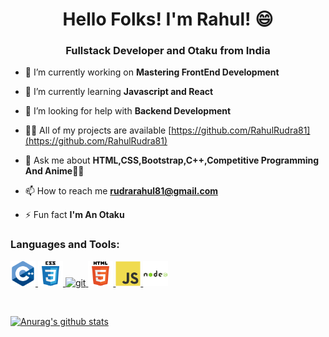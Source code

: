 <h1 align="center">Hello Folks! I'm Rahul! 😄</h1>
<h3 align="center">Fullstack Developer and Otaku from India</h3>

- 🔭 I’m currently working on **Mastering FrontEnd Development**

- 🌱 I’m currently learning **Javascript and React**

- 🤝 I’m looking for help with **Backend Development**

- 👨‍💻 All of my projects are available [https://github.com/RahulRudra81](https://github.com/RahulRudra81)

- 💬 Ask me about **HTML,CSS,Bootstrap,C++,Competitive Programming And Anime🤔😂**

- 📫 How to reach me **rudrarahul81@gmail.com**

- ⚡ Fun fact **I'm An Otaku**


<h3 align="left">Languages and Tools:</h3>
<p align="left"> <a href="https://www.w3schools.com/cpp/" target="_blank"> <img src="https://raw.githubusercontent.com/devicons/devicon/master/icons/cplusplus/cplusplus-original.svg" alt="cplusplus" width="40" height="40"/> </a> <a href="https://www.w3schools.com/css/" target="_blank"> <img src="https://raw.githubusercontent.com/devicons/devicon/master/icons/css3/css3-original-wordmark.svg" alt="css3" width="40" height="40"/> </a> <a href="https://git-scm.com/" target="_blank"> <img src="https://www.vectorlogo.zone/logos/git-scm/git-scm-icon.svg" alt="git" width="40" height="40"/> </a> <a href="https://www.w3.org/html/" target="_blank"> <img src="https://raw.githubusercontent.com/devicons/devicon/master/icons/html5/html5-original-wordmark.svg" alt="html5" width="40" height="40"/> </a> <a href="https://developer.mozilla.org/en-US/docs/Web/JavaScript" target="_blank"> <img src="https://raw.githubusercontent.com/devicons/devicon/master/icons/javascript/javascript-original.svg" alt="javascript" width="40" height="40"/> </a>  <a href="https://nodejs.org" target="_blank"> <img src="https://raw.githubusercontent.com/devicons/devicon/master/icons/nodejs/nodejs-original-wordmark.svg" alt="nodejs" width="40" height="40"/> </a>  </p>

<br />

[![Anurag's github stats](https://github-readme-stats.vercel.app/api?username=RahulRudra81&show_icons=true&theme=dark)](https://github.com/anuraghazra/github-readme-stats)
